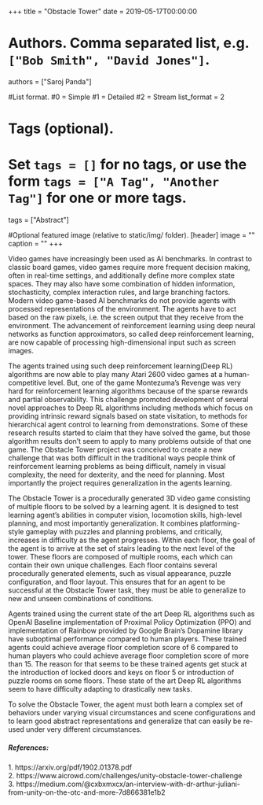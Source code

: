 +++
title = "Obstacle Tower" 
date = 2019-05-17T00:00:00

# Authors. Comma separated list, e.g. `["Bob Smith", "David Jones"]`.
authors = ["Saroj Panda"]

#List format.
#0 = Simple
#1 = Detailed
#2 = Stream
list_format = 2

# Tags (optional).
#   Set `tags = []` for no tags, or use the form `tags = ["A Tag", "Another Tag"]` for one or more tags.
tags = ["Abstract"]

#Optional featured image (relative to static/img/ folder).
[header] 
image = "" 
caption = "" 
+++

Video games have increasingly been used as AI benchmarks. In contrast to classic board games, video games require more frequent decision making, often in real-time settings, and additionally define more complex state spaces. They may also have some combination of hidden information, stochasticity, complex interaction rules, and large branching factors. Modern video game-based AI benchmarks do not provide agents with processed representations of the environment. The agents have to act based on the raw pixels, i.e. the screen output that they receive from the environment. The advancement of reinforcement learning using deep neural networks as function approximators, so called deep reinforcement learning, are now capable of processing high-dimensional input such as screen images. 

The agents trained using such deep reinforcement learning(Deep RL) algorithms are now able to play many Atari 2600 video games at a human-competitive level.  But, one of the game Montezuma’s Revenge was very hard for reinforcement learning algorithms because of the sparse rewards and partial observability. This challenge promoted development of several novel approaches to Deep RL algorithms including methods which focus on providing intrinsic reward signals based on state visitation, to methods for hierarchical agent control to learning from demonstrations. Some of these research results started to claim that they have solved the game, but those algorithm results don’t seem to apply to many problems outside of that one game. The Obstacle Tower project was conceived to create a new challenge that was both difficult in the traditional ways people think of reinforcement learning problems as being difficult, namely in visual complexity, the need for dexterity, and the need for planning. Most importantly the project requires generalization in the agents learning. 

The Obstacle Tower is a procedurally generated 3D video game consisting of multiple floors to be solved by a learning agent. It is designed to test learning agent’s abilities in computer vision, locomotion skills, high-level planning, and most importantly generalization. It combines platforming-style gameplay with puzzles and planning problems, and critically, increases in difficulty as the agent progresses. Within each floor, the goal of the agent is to arrive at the set of stairs leading to the next level of the tower. These floors are composed of multiple rooms, each which can contain their own unique challenges. Each floor contains several procedurally generated elements, such as visual appearance, puzzle configuration, and floor layout. This ensures that for an agent to be successful at the Obstacle Tower task, they must be able to generalize to new and unseen combinations of conditions.

Agents trained using the current state of the art Deep RL algorithms such as OpenAI Baseline implementation of Proximal Policy Optimization (PPO) and implementation of Rainbow provided by Google Brain’s Dopamine library have suboptimal performance compared to human players. These trained agents could achieve average floor completion score of 6 compared to human players who could achieve average floor completion score of more than 15. The reason for that seems to be these trained agents get stuck at the introduction of locked doors and keys on floor 5 or introduction of puzzle rooms on some floors. These state of the art Deep RL algorithms seem to have difficulty adapting to drastically new tasks.
    
To solve the Obstacle Tower, the agent must both learn a complex set of behaviors under varying visual circumstances and scene configurations and to learn good abstract representations and generalize that can easily be re-used under very different circumstances.

<h5> References: </h5>
1.	https://arxiv.org/pdf/1902.01378.pdf  <br>
2. https://www.aicrowd.com/challenges/unity-obstacle-tower-challenge <br>
3.	https://medium.com/@cxbxmxcx/an-interview-with-dr-arthur-juliani-from-unity-on-the-otc-and-more-7d866381e1b2 <br>



